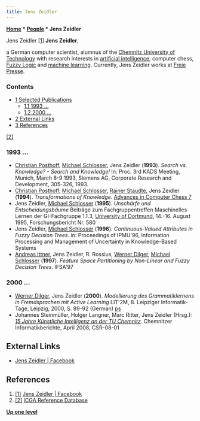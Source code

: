 ```yaml
---
title: Jens Zeidler
---
```

**[Home](Home "Home") \* [People](People "People") \* Jens Zeidler**



 [](https://www.facebook.com/jens.zeidler.54) Jens Zeidler <a id="cite-note-1" href="#cite-ref-1">[1]</a> 
**Jens Zeidler**,  

a German computer scientist, alumnus of the [Chemnitz University of Technology](Chemnitz_University_of_Technology "Chemnitz University of Technology") with research interests in [artificial intelligence](Artificial_Intelligence "Artificial Intelligence"), computer chess, [Fuzzy Logic](https://en.wikipedia.org/wiki/Fuzzy_logic) and [machine learning](Learning "Learning"). Currently, Jens Zeidler works at [Freie Presse](https://en.wikipedia.org/wiki/Freie_Presse_(Saxony)).



### Contents


* [1 Selected Publications](#selected-publications)
	+ [1.1 1993 ...](#1993-...)
	+ [1.2 2000 ...](#2000-...)
* [2 External Links](#external-links)
* [3 References](#references)






<a id="cite-note-2" href="#cite-ref-2">[2]</a>



### 1993 ...


* [Christian Posthoff](Christian_Posthoff "Christian Posthoff"), [Michael Schlosser](Michael_Schlosser "Michael Schlosser"), Jens Zeidler (**1993**). *Search vs. Knowledge? - Search and Knowledge!* In: Proc. 3rd KADS Meeting, Munich, March 8-9 1993, Siemens AG, Corporate Research and Development, 305-326, 1993.
* [Christian Posthoff](Christian_Posthoff "Christian Posthoff"), [Michael Schlosser](Michael_Schlosser "Michael Schlosser"), [Rainer Staudte](Rainer_Staudte "Rainer Staudte"), Jens Zeidler (**1994**). *Transformations of Knowledge*. [Advances in Computer Chess 7](Advances_in_Computer_Chess_7 "Advances in Computer Chess 7")
* Jens Zeidler, [Michael Schlosser](Michael_Schlosser "Michael Schlosser") (**1995**). *Unschärfe und Entscheidungsbäume* Beiträge zum Fachgruppentreffen Maschinelles Lernen der GI-Fachgruppe 1.1.3, [University of Dortmund](University_of_Dortmund "University of Dortmund"), 14.-16. August 1995, Forschungsbericht Nr. 580
* Jens Zeidler, [Michael Schlosser](Michael_Schlosser "Michael Schlosser") (**1996**). *Continuous-Valued Attributes in Fuzzy Decision Trees*. in: Proceedings of IPMU'96, Information Processing and Management of Uncertainty in Knowledge-Based Systems
* [Andreas Ittner](http://www.andreas-ittner.de/), Jens Zeidler, R. Rossius, [Werner Dilger](https://de.wikipedia.org/wiki/Werner_Dilger), [Michael Schlosser](Michael_Schlosser "Michael Schlosser") (**1997**). *Feature Space Partitioning by Non-Linear and Fuzzy Decision Trees*. IFSA'97


### 2000 ...


* [Werner Dilger](https://de.wikipedia.org/wiki/Werner_Dilger), Jens Zeidler (**2000**). *Modellierung des Grammatiklernens in Fremdsprachen mit Active Learning* LIT'2M, 8. Leipziger Informatik-Tage, Leipzig, 2000, S. 89-92 (German) [ps](http://www.tu-chemnitz.de/informatik/HomePages/KI/publikationen/lit00.ps)
* Johannes Steinmüller, Holger Langner, Marc Ritter, Jens Zeidler (Hrsg.): *[15 Jahre Künstliche Intelligenz an der TU Chemnitz](http://www.qucosa.de/recherche/frontdoor/?tx_slubopus4frontend%5bid%5d=urn:nbn:de:bsz:ch1-200800898).* Chemnitzer Informatikberichte, April 2008, CSR-08-01


## External Links


* [Jens Zeidler | Facebook](https://www.facebook.com/jens.zeidler.54)


## References


1. <a id="cite-ref-1" href="#cite-note-1">[1]</a> [Jens Zeidler | Facebook](https://www.facebook.com/jens.zeidler.54)
2. <a id="cite-ref-2" href="#cite-note-2">[2]</a> [ICGA Reference Database](ICGA_Journal#RefDB "ICGA Journal")

**[Up one level](People "People")**







 
